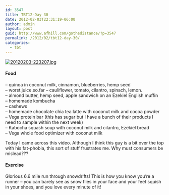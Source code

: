 ```yaml
---
id: 3547
title: TBT12-Day 30
date: 2012-02-03T22:31:19-06:00
author: admin
layout: post
guid: http://www.afhill.com/gothedistance/?p=3547
permalink: /2012/02/tbt12-day-30/
categories:
  - tbt
---
```

[<img src="http://www.afhill.com/gothedistance/wp-content/uploads/2012/02/20120203-223207.jpg" alt="20120203-223207.jpg" class="alignright size-full" />](http://www.afhill.com/gothedistance/wp-content/uploads/2012/02/20120203-223207.jpg)

#### Food

&#8211; quinoa in coconut milk, cinnamon, blueberries, hemp seed  
&#8211; worst.juice.so.far &#8211; cauliflower, tomato, cilantro, spinach, lemon.  
&#8211; almond butter, hemp seed, apple sandwich on an Ezekiel English muffin  
&#8211; homemade kombucha  
&#8211; cashews  
&#8211; homemade chocolate chia tea latte with coconut milk and cocoa powder  
&#8211; Vega protein bar (this has sugar but I have a bunch of their products I need to sample within the next week)  
&#8211; Kabocha squash soup with coconut milk and cilantro, Ezekiel bread  
&#8211; Vega whole food optimizer with coconut milk

Today I came across this video. Although I think this guy is a bit over the top with his fat-phobia, this sort of stuff frustrates me. Why must consumers be mislead???



#### Exercise

Glorious 6.6 mile run through snowdrifts! This is how you know you&#8217;re a runner &#8211; you can barely see as snow flies in your face and your feet squish in your shoes, and you love every minute of it!